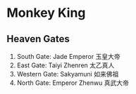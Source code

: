 # Monkey King

## Heaven Gates
1. South Gate: Jade Emperor 玉皇大帝
2. East Gate: Taiyi Zhenren 太乙真人
3. Western Gate: Sakyamuni 如来佛祖
4. North Gate: Emperor Zhenwu 真武大帝
